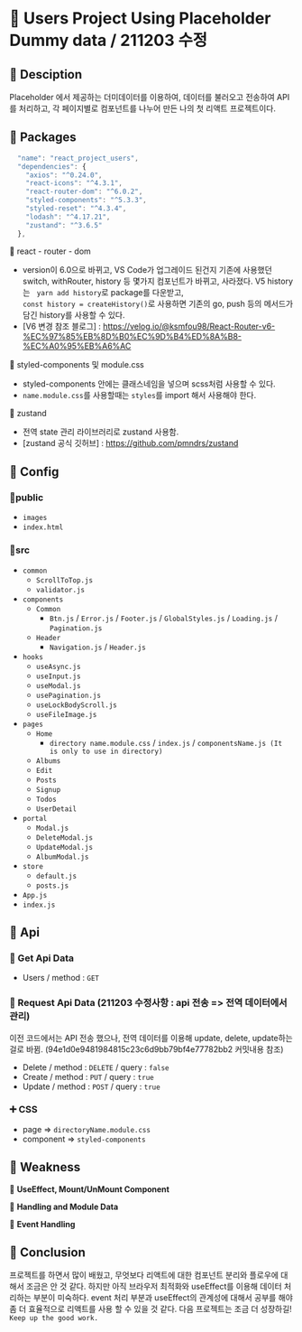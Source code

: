 # :gem: Users Project Using Placeholder Dummy data / 211203 수정

## 🔸 Desciption

Placeholder 에서 제공하는 더미데이터를 이용하여, 데이터를 불러오고 전송하여 API를 처리하고, 각 페이지별로 컴포넌트를 나누어 만든 나의 첫 리액트 프로젝트이다.

## 🔸 Packages

```javascript
  "name": "react_project_users",
  "dependencies": {
    "axios": "^0.24.0",
    "react-icons": "^4.3.1",
    "react-router-dom": "^6.0.2",
    "styled-components": "^5.3.3",
    "styled-reset": "^4.3.4",
    "lodash": "^4.17.21",
    "zustand": "^3.6.5"
  },
```

🔹 react - router - dom

- version이 6.0으로 바뀌고, VS Code가 업그레이드 된건지 기존에 사용했던 switch, withRouter, history 등 몇가지 컴포넌트가 바뀌고, 사라졌다. V5 history는 &nbsp; `yarn add history`로 package를 다운받고, <br />
  `const history = createHistory()`로 사용하면 기존의 go, push 등의 메서드가 담긴 history를 사용할 수 있다.
- [V6 변경 참조 블로그] : https://velog.io/@ksmfou98/React-Router-v6-%EC%97%85%EB%8D%B0%EC%9D%B4%ED%8A%B8-%EC%A0%95%EB%A6%AC

🔹 styled-components 및 module.css

- styled-components 안에는 클래스네임을 넣으며 scss처럼 사용할 수 있다.
- `name.module.css`를 사용할때는 `styles`를 import 해서 사용해야 한다.

🔹 zustand

- 전역 state 관리 라이브러리로 zustand 사용함.
- [zustand 공식 깃허브] : https://github.com/pmndrs/zustand

## 🔸 Config

### 🔹public

- `images`
- `index.html`

### 🔹src

- `common`
  - `ScrollToTop.js`
  - `validator.js`
- `components`
  - `Common`
    - `Btn.js` / `Error.js` / `Footer.js` / `GlobalStyles.js` / `Loading.js` / `Pagination.js`
  - `Header`
    - `Navigation.js` / `Header.js`
- `hooks`
  - `useAsync.js`
  - `useInput.js`
  - `useModal.js`
  - `usePagination.js`
  - `useLockBodyScroll.js`
  - `useFileImage.js`
- `pages`
  - `Home`
    - `directory name.module.css` / `index.js` / `componentsName.js (It is only to use in directory)`
  - `Albums`
  - `Edit`
  - `Posts`
  - `Signup`
  - `Todos`
  - `UserDetail`
- `portal`
  - `Modal.js`
  - `DeleteModal.js`
  - `UpdateModal.js`
  - `AlbumModal.js`
- `store`
  - `default.js`
  - `posts.js`
- `App.js`
- `index.js`

## 🔸 Api

### 🔹 Get Api Data

- Users / method : `GET`

### 🔹 Request Api Data (211203 수정사항 : api 전송 => 전역 데이터에서 관리)

이전 코드에서는 API 전송 했으나, 전역 데이터를 이용해 update, delete, update하는걸로 바뀜.
(94e1d0e9481984815c23c6d9bb79bf4e77782bb2 커밋내용 참조)

- Delete / method : `DELETE` / query : `false`
- Create / method : `PUT` / query : `true`
- Update / method : `POST` / query : `true`

### ➕ CSS

- page => `directoryName.module.css`
- component => `styled-components`

## 🔸 Weakness

🔹 **UseEffect, Mount/UnMount Component**

🔹 **Handling and Module Data**

🔹 **Event Handling**

## 🔸 Conclusion

프로젝트를 하면서 많이 배웠고, 무엇보다 리액트에 대한 컴포넌트 분리와 플로우에 대해서 조금은 안 것 같다. 하지만 아직 브라우저 최적화와 useEffect를 이용해 데이터 처리하는 부분이 미숙하다. event 처리 부분과 useEffect의 관계성에 대해서 공부를 해야 좀 더 효율적으로 리액트를 사용 할 수 있을 것 같다. 다음 프로젝트는 조금 더 성장하길! <br>
`Keep up the good work.`
